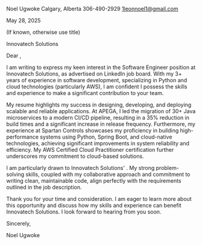 Noel Ugwoke
Calgary, Alberta
306-490-2929
1leonnoel1@gmail.com

May 28, 2025

 (If known, otherwise use title)

Innovatech Solutions

Dear ,

I am writing to express my keen interest in the Software Engineer position at Innovatech Solutions, as advertised on LinkedIn job board. With my 3+ years of experience in software development, specializing in Python and cloud technologies (particularly AWS), I am confident I possess the skills and experience to make a significant contribution to your team.

My resume highlights my success in designing, developing, and deploying scalable and reliable applications. At APEGA, I led the migration of 30+ Java microservices to a modern CI/CD pipeline, resulting in a 35% reduction in build times and a significant increase in release frequency. Furthermore, my experience at Spartan Controls showcases my proficiency in building high-performance systems using Python, Spring Boot, and cloud-native technologies, achieving significant improvements in system reliability and efficiency. My AWS Certified Cloud Practitioner certification further underscores my commitment to cloud-based solutions.

I am particularly drawn to Innovatech Solutions' . My strong problem-solving skills, coupled with my collaborative approach and commitment to writing clean, maintainable code, align perfectly with the requirements outlined in the job description.

Thank you for your time and consideration. I am eager to learn more about this opportunity and discuss how my skills and experience can benefit Innovatech Solutions. I look forward to hearing from you soon.

Sincerely,

Noel Ugwoke